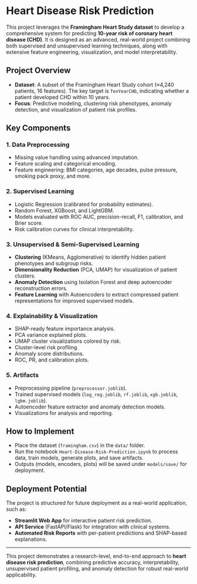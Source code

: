 # Heart Disease Risk Prediction

This project leverages the **Framingham Heart Study dataset** to develop a comprehensive system for predicting **10-year risk of coronary heart disease (CHD)**. It is designed as an advanced, real-world project combining both supervised and unsupervised learning techniques, along with extensive feature engineering, visualization, and model interpretability.

## Project Overview
- **Dataset**: A subset of the Framingham Heart Study cohort (≈4,240 patients, 16 features). The key target is `TenYearCHD`, indicating whether a patient developed CHD within 10 years.
- **Focus**: Predictive modeling, clustering risk phenotypes, anomaly detection, and visualization of patient risk profiles.

## Key Components

### 1. Data Preprocessing
- Missing value handling using advanced imputation.
- Feature scaling and categorical encoding.
- Feature engineering: BMI categories, age decades, pulse pressure, smoking pack proxy, and more.

### 2. Supervised Learning
- Logistic Regression (calibrated for probability estimates).
- Random Forest, XGBoost, and LightGBM.
- Models evaluated with ROC AUC, precision-recall, F1, calibration, and Brier score.
- Risk calibration curves for clinical interpretability.

### 3. Unsupervised & Semi-Supervised Learning
- **Clustering** (KMeans, Agglomerative) to identify hidden patient phenotypes and subgroup risks.
- **Dimensionality Reduction** (PCA, UMAP) for visualization of patient clusters.
- **Anomaly Detection** using Isolation Forest and deep autoencoder reconstruction errors.
- **Feature Learning** with Autoencoders to extract compressed patient representations for improved supervised models.

### 4. Explainability & Visualization
- SHAP-ready feature importance analysis.
- PCA variance explained plots.
- UMAP cluster visualizations colored by risk.
- Cluster-level risk profiling.
- Anomaly score distributions.
- ROC, PR, and calibration plots.

### 5. Artifacts
- Preprocessing pipeline (`preprocessor.joblib`).
- Trained supervised models (`log_reg.joblib`, `rf.joblib`, `xgb.joblib`, `lgbm.joblib`).
- Autoencoder feature extractor and anomaly detection models.
- Visualizations for analysis and reporting.

## How to Implement
- Place the dataset (`framingham.csv`) in the `data/` folder.
- Run the notebook `Heart-Disease-Risk-Prediction.ipynb` to process data, train models, generate plots, and save artifacts.
- Outputs (models, encoders, plots) will be saved under `models/save/` for deployment.

## Deployment Potential
The project is structured for future deployment as a real-world application, such as:
- **Streamlit Web App** for interactive patient risk prediction.
- **API Service** (FastAPI/Flask) for integration with clinical systems.
- **Automated Risk Reports** with per-patient predictions and SHAP-based explanations.

---
This project demonstrates a research-level, end-to-end approach to **heart disease risk prediction**, combining predictive accuracy, interpretability, unsupervised patient profiling, and anomaly detection for robust real-world applicability.
